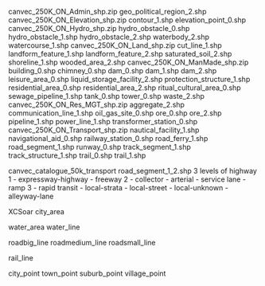 

canvec_250K_ON_Admin_shp.zip
  geo_political_region_2.shp
canvec_250K_ON_Elevation_shp.zip
  contour_1.shp
  elevation_point_0.shp
canvec_250K_ON_Hydro_shp.zip
  hydro_obstacle_0.shp
  hydro_obstacle_1.shp
  hydro_obstacle_2.shp
  waterbody_2.shp
  watercourse_1.shp
canvec_250K_ON_Land_shp.zip
  cut_line_1.shp
  landform_feature_1.shp
  landform_feature_2.shp
  saturated_soil_2.shp
  shoreline_1.shp
  wooded_area_2.shp
canvec_250K_ON_ManMade_shp.zip
  building_0.shp
  chimney_0.shp
  dam_0.shp
  dam_1.shp
  dam_2.shp
  leisure_area_0.shp
  liquid_storage_facility_2.shp
  protection_structure_1.shp
  residential_area_0.shp
  residential_area_2.shp
  ritual_cultural_area_0.shp
  sewage_pipeline_1.shp
  tank_0.shp
  tower_0.shp
  waste_2.shp
canvec_250K_ON_Res_MGT_shp.zip
  aggregate_2.shp
  communication_line_1.shp
  oil_gas_site_0.shp
  ore_0.shp
  ore_2.shp
  pipeline_1.shp
  power_line_1.shp
  transformer_station_0.shp
canvec_250K_ON_Transport_shp.zip
  nautical_facility_1.shp
  navigational_aid_0.shp
  railway_station_0.shp
  road_ferry_1.shp
  road_segment_1.shp
  runway_0.shp
  track_segment_1.shp
  track_structure_1.shp
  trail_0.shp
  trail_1.shp



canvec_catalogue_50k_transport
 road_segment_1_2.shp
  3 levels of highway
  1 - expressway-highway
    - freeway
  2 - collector
    - arterial
    - service lane
    - ramp
  3 - rapid transit
    - local-strata
    - local-street
    - local-unknown
    - alleyway-lane

XCSoar
  city_area

  water_area
  water_line

  roadbig_line
  roadmedium_line
  roadsmall_line

  rail_line

  city_point
  town_point
  suburb_point
  village_point
